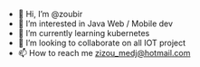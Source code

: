 - 👋 Hi, I’m @zoubir
- 👀 I’m interested in Java Web / Mobile dev
- 🌱 I’m currently learning kubernetes
- 💞️ I’m looking to collaborate on all IOT project
- 📫 How to reach me zizou_medj@hotmail.com

<!---
zoubir/zoubir is a ✨ special ✨ repository because its `README.md` (this file) appears on your GitHub profile.
You can click the Preview link to take a look at your changes.
--->
